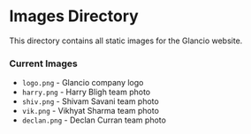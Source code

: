 # Images Directory

This directory contains all static images for the Glancio website.

### Current Images
- `logo.png` - Glancio company logo
- `harry.png` - Harry Bligh team photo
- `shiv.png` - Shivam Savani team photo  
- `vik.png` - Vikhyat Sharma team photo
- `declan.png` - Declan Curran team photo
